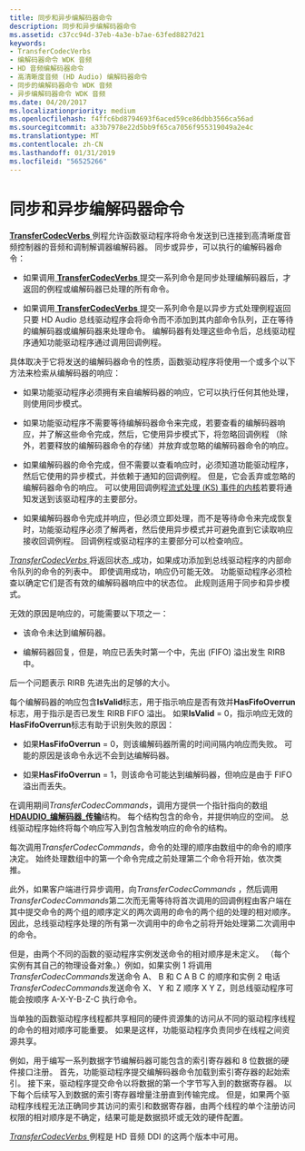 ```yaml
---
title: 同步和异步编解码器命令
description: 同步和异步编解码器命令
ms.assetid: c37cc94d-37eb-4a3e-b7ae-63fed8827d21
keywords:
- TransferCodecVerbs
- 编解码器命令 WDK 音频
- HD 音频编解码器命令
- 高清晰度音频 (HD Audio) 编解码器命令
- 同步的编解码器命令 WDK 音频
- 异步编解码器命令 WDK 音频
ms.date: 04/20/2017
ms.localizationpriority: medium
ms.openlocfilehash: f4ffc6bd8794693f6aced59ce86dbb3566ca56ad
ms.sourcegitcommit: a33b7978e22d5bb9f65ca7056f955319049a2e4c
ms.translationtype: MT
ms.contentlocale: zh-CN
ms.lasthandoff: 01/31/2019
ms.locfileid: "56525266"
---
```

# <a name="synchronous-and-asynchronous-codec-commands"></a>同步和异步编解码器命令


[ **TransferCodecVerbs** ](https://msdn.microsoft.com/library/windows/hardware/ff538596)例程允许函数驱动程序将命令发送到已连接到高清晰度音频控制器的音频和调制解调器编解码器。 同步或异步，可以执行的编解码器命令：

-   如果调用[ **TransferCodecVerbs** ](https://msdn.microsoft.com/library/windows/hardware/ff538596)提交一系列命令是同步处理编解码器后，才返回的例程或编解码器已处理的所有命令。

-   如果调用[ **TransferCodecVerbs** ](https://msdn.microsoft.com/library/windows/hardware/ff538596)提交一系列命令是以异步方式处理例程返回只要 HD Audio 总线驱动程序会将命令而不添加到其内部命令队列，正在等待的编解码器或编解码器来处理命令。 编解码器有处理这些命令后，总线驱动程序通知功能驱动程序通过调用回调例程。

具体取决于它将发送的编解码器命令的性质，函数驱动程序将使用一个或多个以下方法来检索从编解码器的响应：

-   如果功能驱动程序必须拥有来自编解码器的响应，它可以执行任何其他处理，则使用同步模式。

-   如果功能驱动程序不需要等待编解码器命令来完成，若要查看的编解码器响应，并了解这些命令完成，然后，它使用异步模式下，将忽略回调例程 （除外，若要释放的编解码器命令的存储）并放弃或忽略的编解码器命令的响应。

-   如果编解码器的命令完成，但不需要以查看响应时，必须知道功能驱动程序，然后它使用的异步模式，并依赖于通知的回调例程。 但是，它会丢弃或忽略的编解码器命令的响应。 可以使用回调例程[流式处理 (KS) 事件的内核](https://msdn.microsoft.com/library/windows/hardware/ff567643)若要将通知发送到该驱动程序的主要部分。

-   如果编解码器命令完成并响应，但必须立即处理，而不是等待命令来完成恢复时，功能驱动程序必须了解两者，然后使用异步模式并可避免直到它读取响应接收回调例程。 回调例程或驱动程序的主要部分可以检查响应。

[*TransferCodecVerbs* ](https://msdn.microsoft.com/library/windows/hardware/ff538596)将返回状态\_成功，如果成功添加到总线驱动程序的内部命令队列的命令的列表中。 即使调用成功，响应仍可能无效。 功能驱动程序必须检查以确定它们是否有效的编解码器响应中的状态位。 此规则适用于同步和异步模式。

无效的原因是响应的，可能需要以下项之一：

-   该命令未达到编解码器。

-   编解码器回复，但是，响应已丢失时第一个中，先出 (FIFO) 溢出发生 RIRB 中。

后一个问题表示 RIRB 先进先出的足够的大小。

每个编解码器的响应包含**IsValid**标志，用于指示响应是否有效并**HasFifoOverrun**标志，用于指示是否已发生 RIRB FIFO 溢出。 如果**IsValid** = 0，指示响应无效的**HasFifoOverrun**标志有助于识别失败的原因：

-   如果**HasFifoOverrun** = 0，则该编解码器所需的时间间隔内响应而失败。 可能的原因是该命令永远不会到达编解码器。

-   如果**HasFifoOverrun** = 1，则该命令可能达到编解码器，但响应是由于 FIFO 溢出而丢失。

在调用期间*TransferCodecCommands*，调用方提供一个指针指向的数组[ **HDAUDIO\_编解码器\_传输**](https://msdn.microsoft.com/library/windows/hardware/ff536424)结构。 每个结构包含的命令，并提供响应的空间。 总线驱动程序始终将每个响应写入到包含触发响应的命令的结构。

每次调用*TransferCodecCommands*，命令的处理的顺序由数组中的命令的顺序决定。 始终处理数组中的第一个命令完成之前处理第二个命令将开始，依次类推。

此外，如果客户端进行异步调用，向*TransferCodecCommands* ，然后调用*TransferCodecCommands*第二次而无需等待将首次调用的回调例程由客户端在其中提交命令的两个组的顺序定义的两次调用的命令的两个组的处理的相对顺序。 因此，总线驱动程序处理的所有第一次调用中的命令之前将开始处理第二次调用中的命令。

但是，由两个不同的函数的驱动程序实例发送命令的相对顺序是未定义。 （每个实例有其自己的物理设备对象。）例如，如果实例 1 将调用*TransferCodecCommands*发送命令 A、 B 和 C A B C 的顺序和实例 2 电话*TransferCodecCommands*发送命令 X、 Y 和 Z 顺序 X Y Z，则总线驱动程序可能会按顺序 A-X-Y-B-Z-C 执行命令。

当单独的函数驱动程序线程都共享相同的硬件资源集的访问从不同的驱动程序线程的命令的相对顺序可能重要。 如果是这样，功能驱动程序负责同步在线程之间资源共享。

例如，用于编写一系列数据字节编解码器可能包含的索引寄存器和 8 位数据的硬件接口注册。 首先，功能驱动程序提交编解码器命令加载到索引寄存器的起始索引。 接下来，驱动程序提交命令以将数据的第一个字节写入到的数据寄存器。 以下每个后续写入到数据的索引寄存器增量注册直到传输完成。 但是，如果两个驱动程序线程无法正确同步其访问的索引和数据寄存器，由两个线程的单个注册访问权限的相对顺序是不确定，结果可能是数据损坏或无效的硬件配置。

[ *TransferCodecVerbs* ](https://msdn.microsoft.com/library/windows/hardware/ff538596)例程是 HD 音频 DDI 的这两个版本中可用。

 

 




